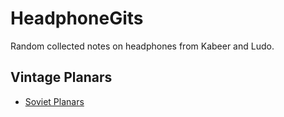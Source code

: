 # HeadphoneGits

Random collected notes on headphones from Kabeer and Ludo.

## Vintage Planars

- [Soviet Planars](./vintage-planars/soviet)

